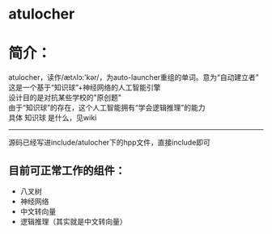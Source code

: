 # atulocher  
# 简介：  
atulocher，读作/ætʌlɔ:'kər/，为auto-launcher重组的单词。意为“自动建立者”  
这是一个基于“知识球”+神经网络的人工智能引擎  
设计目的是对抗某些学校的"原创题"  
由于“知识球”的存在，这个人工智能拥有“学会逻辑推理”的能力  
具体 知识球 是什么，见wiki  
***********************************************
源码已经写进include/atulocher下的hpp文件，直接include即可  
## 目前可正常工作的组件：  
* 八叉树  
* 神经网络  
* 中文转向量  
* 逻辑推理（其实就是中文转向量）  
